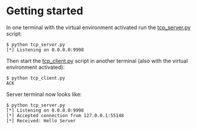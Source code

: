 # Getting started

In one terminal with the virtual environment activated run the [tcp_server.py](tcp_server.py) script:

    $ python tcp_server.py    
    [*] Listening on 0.0.0.0:9998

Then start the [tcp_client.py](tcp_client.py) script in another terminal (also with the virtual environment activated):

    $ python tcp_client.py
    ACK

Server terminal now looks like:

    $ python tcp_server.py    
    [*] Listening on 0.0.0.0:9998
    [*] Accepted connection from 127.0.0.1:55148
    [*] Received: Hello Server